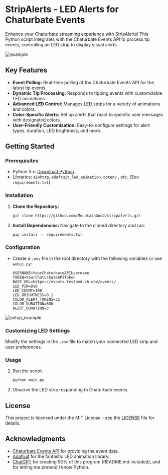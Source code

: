 # StripAlerts - LED Alerts for Chaturbate Events

Enhance your Chaturbate streaming experience with StripAlerts! This Python script integrates with the Chaturbate Events API to process tip events, controlling an LED strip to display visual alerts.

![example](https://github.com/MountainGod2/stripalerts/assets/88257202/bedc83a7-e428-4026-9d2c-249b31c61371)

## Key Features

- **Event Polling:** Real-time polling of the Chaturbate Events API for the latest tip events.
- **Dynamic Tip Processing:** Responds to tipping events with customizable LED animations.
- **Advanced LED Control:** Manages LED strips for a variety of animations and colors.
- **Color-Specific Alerts:** Set up alerts that react to specific user messages with designated colors.
- **User-Friendly Customization:** Easy-to-configure settings for alert types, duration, LED brightness, and more.

## Getting Started

### Prerequisites

- Python 3.x: [Download Python](https://www.python.org/downloads/)
- Libraries: `aiohttp`, `adafruit_led_animation`, `dotenv` , etc. (See `requirements.txt`)

### Installation

1. **Clone the Repository:** 
   ```bash
   git clone https://github.com/MountainGod2/stripalerts.git
   ```
2. **Install Dependencies:**
   Navigate to the cloned directory and run:
   ```bash
   pip install -r requirements.txt
   ```

### Configuration

- Create a `.env` file in the root directory with the following variables or use `webui.py`:
   ```
   USERNAME=YourChaturbateAPIUsername
   TOKEN=YourChaturbateAPIToken
   BASE_URL=https://events.testbed.cb.dev/events/
   LED_PIN=D18
   LED_COUNT=100
   LED_BRIGHTNESS=0.1
   COLOR_ALERT_TOKENS=35
   COLOR_DURATION=600
   ALERT_DURATION=3
   ```

![setup_example](https://github.com/MountainGod2/stripalerts/assets/88257202/410849b5-9cd1-486f-bda2-09faf4b8ab6e)

### Customizing LED Settings

Modify the settings in the `.env` file to match your connected LED strip and user preferences.

### Usage

1. Run the script:
   ```bash
   python main.py
   ```
2. Observe the LED strip responding to Chaturbate events.

## License

This project is licensed under the MIT License - see the [LICENSE](LICENSE) file for details.

## Acknowledgments

- [Chaturbate Events API](https://chaturbate.com/) for providing the event data.
- [Adafruit](https://www.adafruit.com/) for the fantastic LED animation library.
- [ChatGPT](https://chat.openai.com/) for creating 90% of this program (README.md included), and for letting me pretend I know Python.
